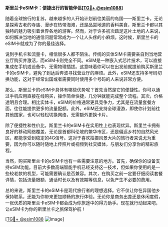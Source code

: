 **斯里兰卡eSIM卡：便捷出行的智能伴侣[[TG💪+ @esim1088](https://t.me/s/esim1088)]**

随着全球旅行的复苏，越来越多的人开始计划前往美丽的岛国——斯里兰卡。无论是探索古老的寺庙、漫步在热带海滩，还是品尝地道的香料美食，斯里兰卡都以其独特的魅力吸引着世界各地的游客。然而，对于许多初次踏足这片土地的人来说，如何解决当地的通信问题常常成为一个让人头疼的小麻烦。这时候，斯里兰卡的eSIM卡就成为了你的最佳选择。

说到手机卡和流量卡，相信很多人都不陌生。传统的实体SIM卡需要亲自到当地营业厅购买并激活，而eSIM卡则完全不同。eSIM是一种嵌入式芯片技术，可以直接集成在手机或设备中，无需物理插拔。这意味着你可以在出发前就提前购买斯里兰卡的eSIM卡，避免了到达后奔波寻找营业厅的麻烦。此外，eSIM还支持多号码切换功能，这对于经常出国或者需要同时使用多个号码的人来说非常方便。

那么，斯里兰卡的eSIM卡具体有哪些优势呢？首先当然是它的便捷性。你可以通过手机应用直接在线购买，操作简单快捷，几分钟就能完成整个流程。其次，价格透明且合理。相比实体卡，eSIM的价格通常更具竞争力，尤其是在流量套餐方面，往往能提供更多的流量配额。此外，eSIM还支持全球漫游，即使你计划前往其他国家，也可以轻松切换网络，无需额外更换卡片。

除了便捷性和性价比，斯里兰卡的eSIM卡在实用性上也表现优异。斯里兰卡拥有良好的移动网络覆盖，无论是首都科伦坡的繁华市区，还是偏远乡村的自然风光区，都能享受到稳定的4G信号。这对于喜欢拍摄风景大片的旅行者来说尤为重要，因为你可以随时随地上传照片或视频到社交媒体，与朋友们分享你的精彩旅程。

当然，购买斯里兰卡的eSIM卡也有一些需要注意的地方。首先，确保你的设备支持eSIM功能。目前大多数高端智能手机已经支持这一技术，但如果你使用的是一些较老款的机型，可能需要确认是否兼容。其次，在购买之前一定要仔细阅读套餐详情，包括流量限额、通话时长以及有效期等信息，以免产生不必要的费用。

总的来说，斯里兰卡的eSIM卡是现代旅行者的理想选择。它不仅让你在异国他乡保持联系，还能为你带来更加顺畅的旅行体验。无论你是商务出差还是休闲度假，一张优质的斯里兰卡eSIM卡都会成为你旅途中的得力助手。现在就行动起来吧，让eSIM卡为你的斯里兰卡之旅保驾护航！

[[TG💪+ @esim1088](https://t.me/s/esim1088) ![Image](https://i.postimg.cc/4NQfJmqS/Snipaste-2025-05-13-00-14-12.png)]